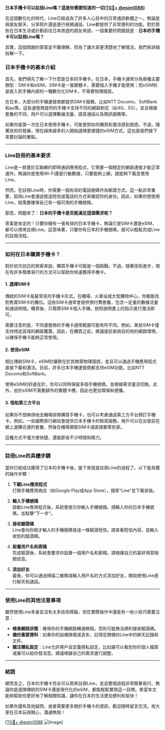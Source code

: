 **日本手機卡可以註冊Line嗎？這是你需要知道的一切[[TG💪+ @esim1088](https://t.me/s/esim1088)]**

在這個數位化的時代，Line已經成為了許多人心目中的日常通訊軟體之一。無論是與朋友聊天、分享照片還是進行視頻通話，Line都提供了非常便利的功能。對於那些在日本生活或計劃前往日本旅遊的朋友來說，一個重要的問題就是：**日本的手機卡可以註冊Line嗎？**

其實，這個問題的答案並不難理解，但為了讓大家更清楚地了解情況，我們來詳細拆解一下。

### **日本手機卡的基本介紹**

首先，我們得先了解一下什麼是日本的手機卡。在日本，手機卡通常分為兩種主要類型：SIM卡和eSIM。SIM卡是一張實體卡，需要插入手機才能使用；而eSIM則是嵌入到手機內部的一種數位化SIM卡，不需要物理插拔。

在日本，大部分的手機運營商都提供SIM卡服務，比如NTT Docomo、SoftBank和au等。這些運營商提供的手機卡支持不同的網路制式（如4G、5G），並且根據套餐的不同，用戶可以選擇數據流量、語音通話以及簡訊服務等。

如果你是第一次在日本使用手機卡，可能會對如何購買和激活感到困惑。不過，隨著技術的發展，現在越來越多的人開始選擇更便捷的eSIM方式，這也是我們接下來要討論的重點。

---

### **Line註冊的基本要求**

Line是一款基於互聯網的即時通訊應用程式，它需要一個穩定的網路連接才能正常運作。無論你是使用Wi-Fi還是行動數據，只要能夠上網，就能夠下載並使用Line。

然而，在註冊Line時，你需要一個有效的電話號碼作為驗證方式。這一點非常重要，因為Line會通過發送短信或電話的方式來確認你的身份。因此，如果你想使用Line，就需要確保自己有一個可用的手機號碼。

那麼，問題來了：**日本的手機卡是否能滿足這個需求呢？**

答案是肯定的！只要你擁有一張有效的日本手機卡，無論它是SIM卡還是eSIM，都可以用來註冊Line。這意味著，只要你有日本的手機號碼，就可以輕鬆完成Line的註冊流程。

---

### **如何在日本購買手機卡？**

對於初次訪日的旅客來說，購買手機卡可能是一個挑戰。不過，隨著技術進步，現在有許多簡單易行的方法可以幫助你快速獲得手機卡。

#### **1. 選擇SIM卡**

傳統的SIM卡是最常見的手機卡形式。在機場、火車站或大型購物中心，你都能找到售賣SIM卡的攤位。這些SIM卡通常會提供預付費套餐，包含一定量的數據流量和通話時間。購買後，只需將SIM卡插入手機，按照說明書上的指示進行激活即可。

需要注意的是，不同運營商的手機卡適用範圍可能有所不同。例如，某些SIM卡僅支持特定區域的網路覆蓋。因此，在購買之前，建議提前查詢目的地的網路環境，以確保手機卡能夠正常使用。

#### **2. 使用eSIM**

相比傳統SIM卡，eSIM的優勢在於其無需物理插拔，並且可以通過手機應用程式直接下載和激活。目前，許多日本手機運營商都支持eSIM功能，比如NTT Docomo和SoftBank。

使用eSIM的好處在於，你可以同時保留多個手機號碼，並根據需求靈活切換。此外，由於eSIM不需要額外的實體卡槽，因此也更加環保和便攜。

#### **3. 借助第三方平台**

如果你不想麻煩地去機場排隊購買手機卡，也可以考慮通過第三方平台預訂手機卡。例如，一些國際旅行網站會提供日本手機卡的租賃服務，用戶可以在出發前在網上選購合適的套餐，然後在機場領取SIM卡或直接郵寄到家。

這種方式不僅方便快捷，還能節省不少時間和精力。

---

### **註冊Line的具體步驟**

當你已經成功獲得了日本的手機卡後，接下來就是註冊Line的過程了。以下是具體的操作步驟：

1. **下載Line應用程式**  
   打開手機應用商店（如Google Play或App Store），搜索“Line”並下載安裝。

2. **輸入手機號碼**  
   啟動Line應用程式後，系統會提示你輸入手機號碼。請輸入你的日本手機號碼，並點擊“下一步”。

3. **接收驗證碼**  
   Line會向你剛才輸入的手機號碼發送一條驗證短信。請查看短信內容，並輸入收到的驗證碼。

4. **設置用戶名和密碼**  
   完成驗證後，系統會要求你設置一個用戶名和密碼。請根據自己的喜好填寫相關信息。

5. **添加好友**  
   最後，你可以通過掃描二維碼或輸入用戶名的方式添加好友，開始使用Line進行聊天和通話。

---

### **使用Line的其他注意事項**

雖然使用Line本身並沒有太多技術障礙，但在實際操作中還是有一些小技巧需要注意：

- **檢查網路狀態**：確保你的手機網路暢通無阻，否則可能無法順利接收驗證碼。
- **備份重要資料**：如果你的設備損壞或丟失，記得定期備份Line中的聊天記錄和文件。
- **關注隱私設定**：Line允許用戶自定義隱私設定，比如誰可以看到你的個人檔案或誰可以給你發消息。建議根據自己的需求進行調整。

---

### **結語**

總而言之，日本的手機卡完全可以用來註冊Line，並且整個過程非常簡單易行。無論你是選擇傳統的SIM卡還是現代化的eSIM，都能輕鬆實現這一目標。希望本文能夠幫助你更好地了解相關知識，讓你在日本的生活更加便利和愉快！

如果你還有其他疑問，或者需要更多關於手機卡的資訊，歡迎隨時留言交流。祝大家在日本玩得開心，溝通無阻！

[[TG💪+ @esim1088](https://t.me/s/esim1088) ![Image](https://i.postimg.cc/4NQfJmqS/Snipaste-2025-05-13-00-14-12.png)]